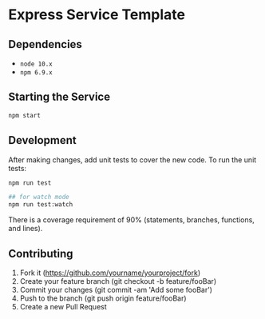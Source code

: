 # Express Service Template

## Dependencies

- `node 10.x`
- `npm 6.9.x`

## Starting the Service

```bash
npm start
```

## Development

After making changes, add unit tests to cover the new code. To run the unit tests:

```bash
npm run test

## for watch mode
npm run test:watch
```

There is a coverage requirement of 90% (statements, branches, functions, and lines).

## Contributing

1. Fork it (https://github.com/yourname/yourproject/fork)
2. Create your feature branch (git checkout -b feature/fooBar)
3. Commit your changes (git commit -am 'Add some fooBar')
4. Push to the branch (git push origin feature/fooBar)
5. Create a new Pull Request